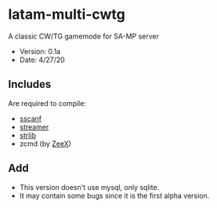 # latam-multi-cwtg
A classic CW/TG gamemode for SA-MP server

- Version: 0.1a
- Date: 4/27/20

## Includes
Are required to compile:
- [sscanf](https://github.com/maddinat0r/sscanf)
- [streamer](https://github.com/samp-incognito/samp-streamer-plugin)
- [strlib](https://github.com/oscar-broman/strlib)
- zcmd (by [ZeeX](https://:github.com/Zeex))

## Add
- This version doesn't use mysql, only sqlite.
- It may contain some bugs since it is the first alpha version.
